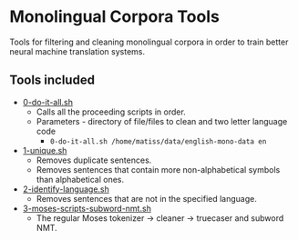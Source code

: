 # Monolingual Corpora Tools
Tools for filtering and cleaning monolingual corpora 
in order to train better neural machine translation systems.

Tools included
---------
* [0-do-it-all.sh](https://github.com/M4t1ss/parallel-corpora-tools/blob/master/mono/0-do-it-all.sh)
	* Calls all the proceeding scripts in order.
	* Parameters - directory of file/files to clean and two letter language code
		* `0-do-it-all.sh /home/matiss/data/english-mono-data en`
* [1-unique.sh](https://github.com/M4t1ss/parallel-corpora-tools/blob/master/mono/1-unique.sh)
	* Removes duplicate sentences.
	* Removes sentences that contain more non-alphabetical symbols than alphabetical ones.
* [2-identify-language.sh](https://github.com/M4t1ss/parallel-corpora-tools/blob/master/mono/2-identify-language.sh)
	* Removes sentences that are not in the specified language.
* [3-moses-scripts-subword-nmt.sh](https://github.com/M4t1ss/parallel-corpora-tools/blob/master/mono/3-moses-scripts-subword-nmt.sh)
	* The regular Moses tokenizer -> cleaner -> truecaser and subword NMT.
